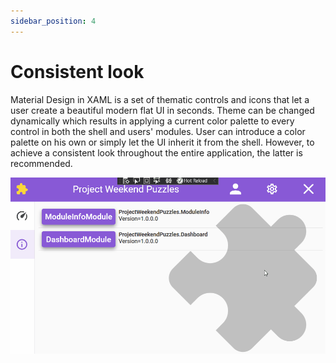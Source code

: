 ```yaml
---
sidebar_position: 4
---
```


# Consistent look

Material Design in XAML is a set of thematic controls and icons that let a user create a beautiful modern flat UI in seconds. Theme can be changed dynamically which results in applying a current color palette to every control in both the shell and users' modules. User can introduce a color palette on his own or simply let the UI inherit it from the shell. However, to achieve a consistent look throughout the entire application, the latter is recommended.

![Consistent](/img/consistent.gif)